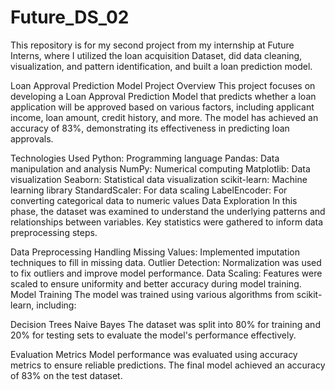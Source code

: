 # Future_DS_02
This repository is for my second project from my internship at Future Interns, where I utilized the loan acquisition Dataset, did data cleaning, visualization, and pattern identification, and built a loan prediction model.

Loan Approval Prediction Model
Project Overview
This project focuses on developing a Loan Approval Prediction Model that predicts whether a loan application will be approved based on various factors, including applicant income, loan amount, credit history, and more. The model has achieved an accuracy of 83%, demonstrating its effectiveness in predicting loan approvals.

Technologies Used
Python: Programming language
Pandas: Data manipulation and analysis
NumPy: Numerical computing
Matplotlib: Data visualization
Seaborn: Statistical data visualization
scikit-learn: Machine learning library
StandardScaler: For data scaling
LabelEncoder: For converting categorical data to numeric values
Data Exploration
In this phase, the dataset was examined to understand the underlying patterns and relationships between variables. Key statistics were gathered to inform data preprocessing steps.

Data Preprocessing
Handling Missing Values: Implemented imputation techniques to fill in missing data.
Outlier Detection: Normalization was used to fix outliers and improve model performance.
Data Scaling: Features were scaled to ensure uniformity and better accuracy during model training.
Model Training
The model was trained using various algorithms from scikit-learn, including:

Decision Trees
Naive Bayes
The dataset was split into 80% for training and 20% for testing sets to evaluate the model's performance effectively.

Evaluation Metrics
Model performance was evaluated using accuracy metrics to ensure reliable predictions. The final model achieved an accuracy of 83% on the test dataset.
